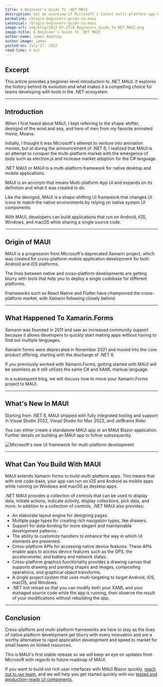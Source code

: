 ```yaml
---
title: A Beginner's Guide To .NET MAUI
description: Get an overview of Microsoft's latest multi-platform app UI framework
permalink: /blog/a-beginners-guide-to-maui
canonical: /blog/a-beginners-guide-to-maui
image-url: img/blog/2022-07-27/A_Beginners_Guide_To_NET_MAUI.png
image-title: A Beginner's Guide To .NET MAUI
author-name: James Amattey
author-image: james
posted-on: July 27, 2022
read-time: 4 min
---
```


## Excerpt

This article provides a beginner-level introduction to .NET MAUI. It explores the history behind its evolution and what makes it a compelling choice for teams developing with tools in the .NET ecosystem.

---

## Introduction

When I first heard about MAUI, I kept referring to the shape-shifter, demigod of the wind and sea, and hero of men from my favorite animated movie, Moana.

Initially, I thought it was Microsoft's attempt to venture into animation movies, but at during the announcement of .NET 6, I realized that MAUI is an attempt to conquer the multi-platform market with the emergence of tools such as electron.js and increase market adoption for the C# language.

.NET MAUI or MAUI is a multi-platform framework for native desktop and mobile applications.

MAUI is an acronym that means Multi-platform App UI and expands on its definition and what it was created to do.

Like the demigod, MAUI is a shape-shifting UI framework that changes UI icons to match the native environments by relying on native system UI components.

With MAUI, developers can build applications that run on Android, iOS, Windows, and macOS while sharing a single source code.

---

## Origin of MAUI

MAUI is a progression from Microsoft's deprecated Xamarin project, which was created for cross-platform mobile application development for both Android and iOS platforms.

The lines between native and cross-platform developments are getting blurry with tools that help you to deploy a single codebase for different platforms.

Frameworks such as React Native and Flutter have championed the cross-platform market, with Xamarin following closely behind.


---

## What Happened To Xamarin.Forms

Xamarin was founded in 2011 and saw an increased community support because it allows developers to quickly start making apps without having to find out multiple languages.

Xamarin forms were deprecated in November 2021 and moved into the core product offering, starting with the discharge of .NET 6.

If you previously worked with Xamarin.Forms, getting started with MAUI will be seamless as it still utilizes the same C# and XAML markup language.

In a subsequent blog, we will discuss how to move your Xamarin.Forms project to MAUI.

---

## What's New In MAUI

Starting from .NET 6, MAUI shipped with fully integrated tooling and support in Visual Studio 2022, Visual Studio for Mac 2022, and JetBrains Rider.

You can either create a standalone MAUI app or an MAUI Blazor application. Further details on building an MAUI app to follow subsequently.

![Microsoft's new UI framework for multi-platform development](img/blog/2022-07-27/maui.png)

---

## What Can You Build With MAUI

MAUI extends Xamarin forms to build multi-platform apps. This means that with one code-base, your app can run on iOS and Android as mobile apps while running on Windows and macOS as desktop apps.

.NET MAUI provides a collection of controls that can be used to display data, initiate actions, indicate activity, display collections, pick data, and more. In addition to a collection of controls, .NET MAUI also provides:

- An elaborate layout engine for designing pages.
- Multiple page types for creating rich navigation types, like drawers.
- Support for data-binding for more elegant and maintainable development patterns.
- The ability to customize handlers to enhance the way in which UI elements are presented.
- Cross-platform APIs for accessing native device features. These APIs enable apps to access device features such as the GPS, the accelerometer, and battery and network states.
- Cross-platform graphics functionality provides a drawing canvas that supports drawing and painting shapes and images, compositing operations, and graphical object transforms.
- A single project system that uses multi-targeting to target Android, iOS, macOS, and Windows.
- .NET hot reload so that you can modify both your XAML and your managed source code while the app is running, then observe the result of your modifications without rebuilding the app.

---

## Conclusion

Cross-platform and multi-platform frameworks are here to stay as the lines of native platform development get blurry with every innovation and are a worthy alternative to rapid application development and speed to market for small teams on limited resources.

This is MAUI's first stable release so we will keep an eye on updates from Microsoft with regards to future roadmap of MAUI.

If you want to build out rich user interfaces with MAUI Blazor quickly, [reach out to our team](https://commercial.blazorise.com/contact), and we will help you get started quickly with our [tested and production-ready UI components](https://blazorise.com/docs/components).